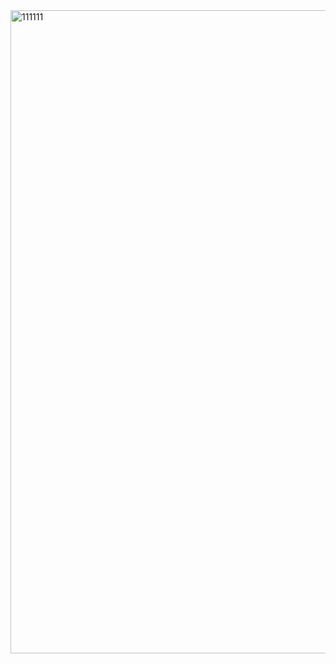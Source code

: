 <img width="1919" height="1029" alt="111111" src="https://github.com/user-attachments/assets/8387844a-c689-46aa-a150-a981e29a581b" />
